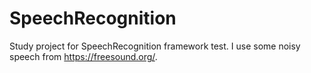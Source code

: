 # SpeechRecognition
Study project for SpeechRecognition framework test.
I use some noisy speech from https://freesound.org/.

